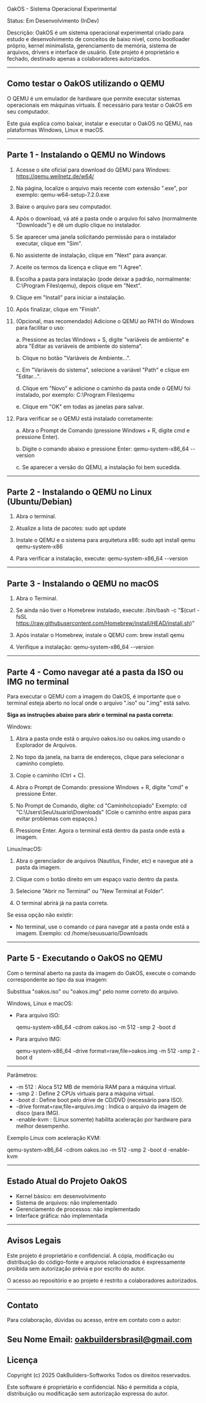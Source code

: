 OakOS - Sistema Operacional Experimental

Status: Em Desenvolvimento (InDev)

Descrição:
OakOS é um sistema operacional experimental criado para estudo e desenvolvimento de conceitos de baixo nível, como bootloader próprio, kernel minimalista, gerenciamento de memória, sistema de arquivos, drivers e interface de usuário.
Este projeto é proprietário e fechado, destinado apenas a colaboradores autorizados.

-------------------------------
Como testar o OakOS utilizando o QEMU
-------------------------------

O QEMU é um emulador de hardware que permite executar sistemas operacionais em máquinas virtuais. É necessário para testar o OakOS em seu computador.

Este guia explica como baixar, instalar e executar o OakOS no QEMU, nas plataformas Windows, Linux e macOS.

------------------------------------------
Parte 1 - Instalando o QEMU no Windows
------------------------------------------

1. Acesse o site oficial para download do QEMU para Windows:
   https://qemu.weilnetz.de/w64/

2. Na página, localize o arquivo mais recente com extensão ".exe", por exemplo:
   qemu-w64-setup-7.2.0.exe

3. Baixe o arquivo para seu computador.

4. Após o download, vá até a pasta onde o arquivo foi salvo (normalmente "Downloads") e dê um duplo clique no instalador.

5. Se aparecer uma janela solicitando permissão para o instalador executar, clique em "Sim".

6. No assistente de instalação, clique em "Next" para avançar.

7. Aceite os termos da licença e clique em "I Agree".

8. Escolha a pasta para instalação (pode deixar a padrão, normalmente: C:\Program Files\qemu), depois clique em "Next".

9. Clique em "Install" para iniciar a instalação.

10. Após finalizar, clique em "Finish".

11. (Opcional, mas recomendado) Adicione o QEMU ao PATH do Windows para facilitar o uso:

    a. Pressione as teclas Windows + S, digite "variáveis de ambiente" e abra "Editar as variáveis de ambiente do sistema".

    b. Clique no botão "Variáveis de Ambiente...".

    c. Em "Variáveis do sistema", selecione a variável "Path" e clique em "Editar...".

    d. Clique em "Novo" e adicione o caminho da pasta onde o QEMU foi instalado, por exemplo:
       C:\Program Files\qemu

    e. Clique em "OK" em todas as janelas para salvar.

12. Para verificar se o QEMU está instalado corretamente:

    a. Abra o Prompt de Comando (pressione Windows + R, digite cmd e pressione Enter).

    b. Digite o comando abaixo e pressione Enter:
       qemu-system-x86_64 --version

    c. Se aparecer a versão do QEMU, a instalação foi bem sucedida.

------------------------------------------
Parte 2 - Instalando o QEMU no Linux (Ubuntu/Debian)
------------------------------------------

1. Abra o terminal.

2. Atualize a lista de pacotes:
   sudo apt update

3. Instale o QEMU e o sistema para arquitetura x86:
   sudo apt install qemu qemu-system-x86

4. Para verificar a instalação, execute:
   qemu-system-x86_64 --version

------------------------------------------
Parte 3 - Instalando o QEMU no macOS
------------------------------------------

1. Abra o Terminal.

2. Se ainda não tiver o Homebrew instalado, execute:
   /bin/bash -c "$(curl -fsSL https://raw.githubusercontent.com/Homebrew/install/HEAD/install.sh)"

3. Após instalar o Homebrew, instale o QEMU com:
   brew install qemu

4. Verifique a instalação:
   qemu-system-x86_64 --version

------------------------------------------
Parte 4 - Como navegar até a pasta da ISO ou IMG no terminal
------------------------------------------

Para executar o QEMU com a imagem do OakOS, é importante que o terminal esteja aberto no local onde o arquivo ".iso" ou ".img" está salvo.

**Siga as instruções abaixo para abrir o terminal na pasta correta:**

Windows:

1. Abra a pasta onde está o arquivo oakos.iso ou oakos.img usando o Explorador de Arquivos.

2. No topo da janela, na barra de endereços, clique para selecionar o caminho completo.

3. Copie o caminho (Ctrl + C).

4. Abra o Prompt de Comando: pressione Windows + R, digite "cmd" e pressione Enter.

5. No Prompt de Comando, digite:
   cd "Caminho\copiado"
   Exemplo:
   cd "C:\Users\SeuUsuario\Downloads"
   (Cole o caminho entre aspas para evitar problemas com espaços.)

6. Pressione Enter. Agora o terminal está dentro da pasta onde está a imagem.

Linux/macOS:

1. Abra o gerenciador de arquivos (Nautilus, Finder, etc) e navegue até a pasta da imagem.

2. Clique com o botão direito em um espaço vazio dentro da pasta.

3. Selecione "Abrir no Terminal" ou "New Terminal at Folder".

4. O terminal abrirá já na pasta correta.

Se essa opção não existir:

- No terminal, use o comando `cd` para navegar até a pasta onde está a imagem.
  Exemplo:
  cd /home/seuusuario/Downloads

------------------------------------------
Parte 5 - Executando o OakOS no QEMU
------------------------------------------

Com o terminal aberto na pasta da imagem do OakOS, execute o comando correspondente ao tipo da sua imagem:

Substitua "oakos.iso" ou "oakos.img" pelo nome correto do arquivo.

Windows, Linux e macOS:

- Para arquivo ISO:

  qemu-system-x86_64 -cdrom oakos.iso -m 512 -smp 2 -boot d

- Para arquivo IMG:

  qemu-system-x86_64 -drive format=raw,file=oakos.img -m 512 -smp 2 -boot d

---

Parâmetros:

- -m 512 : Aloca 512 MB de memória RAM para a máquina virtual.
- -smp 2 : Define 2 CPUs virtuais para a máquina virtual.
- -boot d : Define boot pelo drive de CD/DVD (necessário para ISO).
- -drive format=raw,file=arquivo.img : Indica o arquivo da imagem de disco (para IMG).
- -enable-kvm : (Linux somente) habilita aceleração por hardware para melhor desempenho.

Exemplo Linux com aceleração KVM:

qemu-system-x86_64 -cdrom oakos.iso -m 512 -smp 2 -boot d -enable-kvm

------------------------------------------
Estado Atual do Projeto OakOS
------------------------------------------

- Kernel básico: em desenvolvimento
- Sistema de arquivos: não implementado
- Gerenciamento de processos: não implementado
- Interface gráfica: não implementada

------------------------------------------
Avisos Legais
------------------------------------------

Este projeto é proprietário e confidencial. A cópia, modificação ou distribuição do código-fonte e arquivos relacionados é expressamente proibida sem autorização prévia e por escrito do autor.

O acesso ao repositório e ao projeto é restrito a colaboradores autorizados.

------------------------------------------
Contato
------------------------------------------

Para colaboração, dúvidas ou acesso, entre em contato com o autor:

Seu Nome
Email: oakbuildersbrasil@gmail.com
------------------------------------------
Licença
------------------------------------------

Copyright (c) 2025 OakBuilders-Softworks 
Todos os direitos reservados.

Este software é proprietário e confidencial. Não é permitida a cópia, distribuição ou modificação sem autorização expressa do autor.
